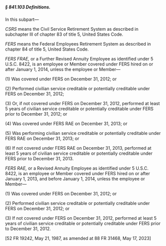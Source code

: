 ##### § 841.103 Definitions. #####

In this subpart—

*CSRS* means the Civil Service Retirement System as described in subchapter III of chapter 83 of title 5, United States Code.

*FERS* means the Federal Employees Retirement System as described in chapter 84 of title 5, United States Code.

*FERS FRAE,* or a Further Revised Annuity Employee as identified under 5 U.S.C. 8422, is an employee or Member covered under FERS hired on or after January 1, 2014, unless the employee or Member—

(1) Was covered under FERS on December 31, 2012; or

(2) Performed civilian service creditable or potentially creditable under FERS on December 31, 2012;

(3) Or, if not covered under FERS on December 31, 2012, performed at least 5 years of civilian service creditable or potentially creditable under FERS prior to December 31, 2012; or

(4) Was covered under FERS RAE on December 31, 2013; or

(5) Was performing civilian service creditable or potentially creditable under FERS RAE on December 31, 2013; or

(6) If not covered under FERS RAE on December 31, 2013, performed at least 5 years of civilian service creditable or potentially creditable under FERS prior to December 31, 2013.

*FERS RAE,* or a Revised Annuity Employee as identified under 5 U.S.C. 8422, is an employee or Member covered under FERS hired on or after January 1, 2013, and before January 1, 2014, unless the employee or Member—

(1) Was covered under FERS on December 31, 2012; or

(2) Performed civilian service creditable or potentially creditable under FERS on December 31, 2012; or

(3) If not covered under FERS on December 31, 2012, performed at least 5 years of civilian service creditable or potentially creditable under FERS prior to December 31, 2012.

[52 FR 19242, May 21, 1987, as amended at 88 FR 31468, May 17, 2023]